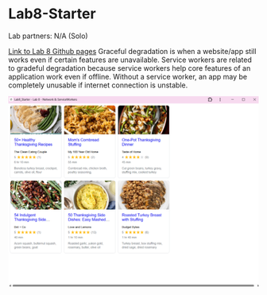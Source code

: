 # Lab8-Starter
Lab partners: N/A (Solo)

[Link to Lab 8 Github pages](https://audreyelizabethf.github.io/Lab8_Starter/)
Graceful degradation is when a website/app still works even if certain features are unavailable. Service workers are related to gradeful degradation because service workers help core features of an application work even if offline. Without a service worker, an app may be completely unusable if internet connection is unstable.

![Screenshot of app.](pwa.png)
